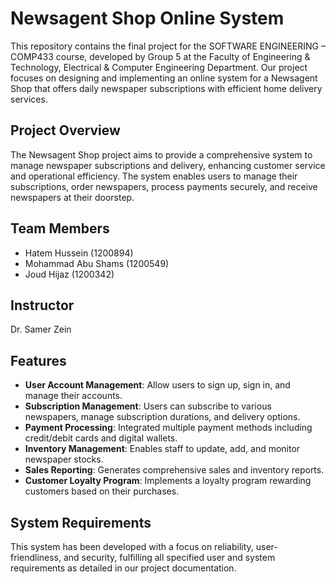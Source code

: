 # Newsagent Shop Online System

This repository contains the final project for the SOFTWARE ENGINEERING – COMP433 course, developed by Group 5 at the Faculty of Engineering & Technology, Electrical & Computer Engineering Department. Our project focuses on designing and implementing an online system for a Newsagent Shop that offers daily newspaper subscriptions with efficient home delivery services.

## Project Overview

The Newsagent Shop project aims to provide a comprehensive system to manage newspaper subscriptions and delivery, enhancing customer service and operational efficiency. The system enables users to manage their subscriptions, order newspapers, process payments securely, and receive newspapers at their doorstep.

## Team Members

- Hatem Hussein (1200894)
- Mohammad Abu Shams (1200549)
- Joud Hijaz (1200342)

## Instructor

Dr. Samer Zein

## Features

- **User Account Management**: Allow users to sign up, sign in, and manage their accounts.
- **Subscription Management**: Users can subscribe to various newspapers, manage subscription durations, and delivery options.
- **Payment Processing**: Integrated multiple payment methods including credit/debit cards and digital wallets.
- **Inventory Management**: Enables staff to update, add, and monitor newspaper stocks.
- **Sales Reporting**: Generates comprehensive sales and inventory reports.
- **Customer Loyalty Program**: Implements a loyalty program rewarding customers based on their purchases.

## System Requirements

This system has been developed with a focus on reliability, user-friendliness, and security, fulfilling all specified user and system requirements as detailed in our project documentation.


